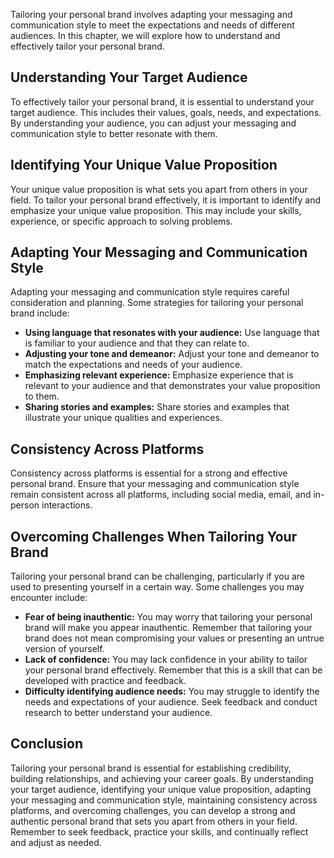 
Tailoring your personal brand involves adapting your messaging and communication style to meet the expectations and needs of different audiences. In this chapter, we will explore how to understand and effectively tailor your personal brand.

Understanding Your Target Audience
----------------------------------

To effectively tailor your personal brand, it is essential to understand your target audience. This includes their values, goals, needs, and expectations. By understanding your audience, you can adjust your messaging and communication style to better resonate with them.

Identifying Your Unique Value Proposition
-----------------------------------------

Your unique value proposition is what sets you apart from others in your field. To tailor your personal brand effectively, it is important to identify and emphasize your unique value proposition. This may include your skills, experience, or specific approach to solving problems.

Adapting Your Messaging and Communication Style
-----------------------------------------------

Adapting your messaging and communication style requires careful consideration and planning. Some strategies for tailoring your personal brand include:

* **Using language that resonates with your audience:** Use language that is familiar to your audience and that they can relate to.
* **Adjusting your tone and demeanor:** Adjust your tone and demeanor to match the expectations and needs of your audience.
* **Emphasizing relevant experience:** Emphasize experience that is relevant to your audience and that demonstrates your value proposition to them.
* **Sharing stories and examples:** Share stories and examples that illustrate your unique qualities and experiences.

Consistency Across Platforms
----------------------------

Consistency across platforms is essential for a strong and effective personal brand. Ensure that your messaging and communication style remain consistent across all platforms, including social media, email, and in-person interactions.

Overcoming Challenges When Tailoring Your Brand
-----------------------------------------------

Tailoring your personal brand can be challenging, particularly if you are used to presenting yourself in a certain way. Some challenges you may encounter include:

* **Fear of being inauthentic:** You may worry that tailoring your personal brand will make you appear inauthentic. Remember that tailoring your brand does not mean compromising your values or presenting an untrue version of yourself.
* **Lack of confidence:** You may lack confidence in your ability to tailor your personal brand effectively. Remember that this is a skill that can be developed with practice and feedback.
* **Difficulty identifying audience needs:** You may struggle to identify the needs and expectations of your audience. Seek feedback and conduct research to better understand your audience.

Conclusion
----------

Tailoring your personal brand is essential for establishing credibility, building relationships, and achieving your career goals. By understanding your target audience, identifying your unique value proposition, adapting your messaging and communication style, maintaining consistency across platforms, and overcoming challenges, you can develop a strong and authentic personal brand that sets you apart from others in your field. Remember to seek feedback, practice your skills, and continually reflect and adjust as needed.
